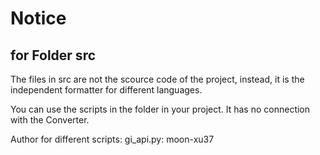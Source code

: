 # Notice
## for Folder src

The files in src are not the scource code of the project, instead, it is the independent formatter for different languages.

You can use the scripts in the folder in your project. It has no connection with the Converter.

Author for different scripts:
gi_api.py: moon-xu37